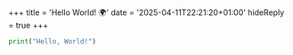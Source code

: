 +++
title = 'Hello World! 🌍'
date = '2025-04-11T22:21:20+01:00'
hideReply = true
+++

``` python
print("Hello, World!")
```